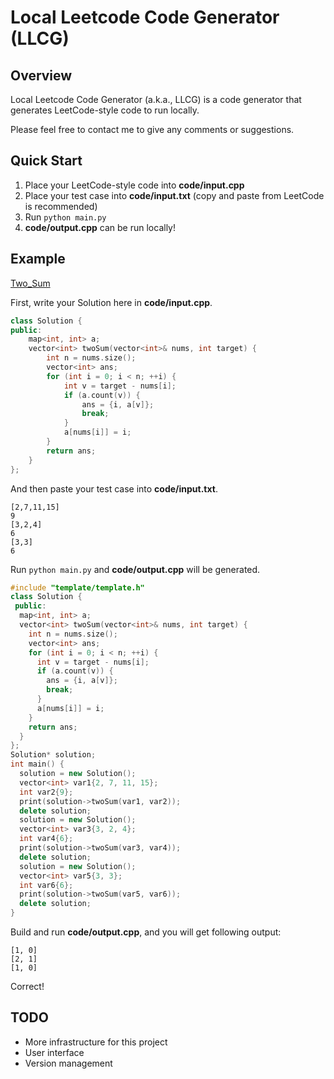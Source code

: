 # Local Leetcode Code Generator (LLCG)

## Overview

Local Leetcode Code Generator (a.k.a., LLCG) is a code generator that generates LeetCode-style code to run locally.

Please feel free to contact me to give any comments or suggestions.

## Quick Start

1. Place your LeetCode-style code into **code/input.cpp**
2. Place your test case into **code/input.txt** (copy and paste from LeetCode is recommended)
3. Run `python main.py`
4. **code/output.cpp** can be run locally!

## Example

[Two_Sum](https://leetcode.cn/problems/two-sum/)

First, write your Solution here in **code/input.cpp**.

```cpp
class Solution {
public:
    map<int, int> a;
    vector<int> twoSum(vector<int>& nums, int target) {
        int n = nums.size();
        vector<int> ans;
        for (int i = 0; i < n; ++i) {
            int v = target - nums[i];
            if (a.count(v)) {
                ans = {i, a[v]};
                break;
            }
            a[nums[i]] = i;
        }
        return ans;
    }
};
```

And then paste your test case into **code/input.txt**.

```
[2,7,11,15]
9
[3,2,4]
6
[3,3]
6
```

Run `python main.py` and **code/output.cpp** will be generated.

```cpp
#include "template/template.h"
class Solution {
 public:
  map<int, int> a;
  vector<int> twoSum(vector<int>& nums, int target) {
    int n = nums.size();
    vector<int> ans;
    for (int i = 0; i < n; ++i) {
      int v = target - nums[i];
      if (a.count(v)) {
        ans = {i, a[v]};
        break;
      }
      a[nums[i]] = i;
    }
    return ans;
  }
};
Solution* solution;
int main() {
  solution = new Solution();
  vector<int> var1{2, 7, 11, 15};
  int var2{9};
  print(solution->twoSum(var1, var2));
  delete solution;
  solution = new Solution();
  vector<int> var3{3, 2, 4};
  int var4{6};
  print(solution->twoSum(var3, var4));
  delete solution;
  solution = new Solution();
  vector<int> var5{3, 3};
  int var6{6};
  print(solution->twoSum(var5, var6));
  delete solution;
}
```

Build and run **code/output.cpp**, and you will get following output:

```
[1, 0]
[2, 1]
[1, 0]
```

Correct!

## TODO

+  More infrastructure for this project
+  User interface
+  Version management
